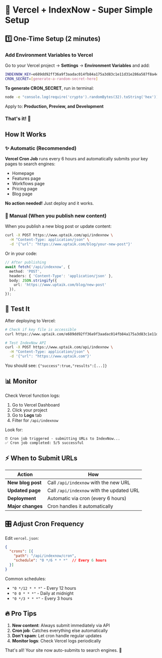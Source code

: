 # 🚀 Vercel + IndexNow - Super Simple Setup

## 1️⃣ One-Time Setup (2 minutes)

### Add Environment Variables to Vercel

Go to your Vercel project → **Settings** → **Environment Variables** and add:

```bash
INDEXNOW_KEY=e689dd92ff36a9f3aadac014fb84a175a3d83c1e11d31e286a587f8a4ec88204
CRON_SECRET=[generate-a-random-secret-here]
```

**To generate CRON_SECRET**, run in terminal:
```bash
node -e "console.log(require('crypto').randomBytes(32).toString('hex'))"
```

Apply to: **Production, Preview, and Development**

### That's it! 🎉

## How It Works

### ✨ Automatic (Recommended)

**Vercel Cron Job** runs every 6 hours and automatically submits your key pages to search engines:
- Homepage
- Features page
- Workflows page  
- Pricing page
- Blog page

**No action needed!** Just deploy and it works.

### 🎯 Manual (When you publish new content)

When you publish a new blog post or update content:

```bash
curl -X POST https://www.uptaik.com/api/indexnow \
  -H "Content-Type: application/json" \
  -d '{"url": "https://www.uptaik.com/blog/your-new-post"}'
```

Or in your code:

```typescript
// After publishing
await fetch('/api/indexnow', {
  method: 'POST',
  headers: { 'Content-Type': 'application/json' },
  body: JSON.stringify({ 
    url: 'https://www.uptaik.com/blog/new-post' 
  }),
});
```

## 🧪 Test It

After deploying to Vercel:

```bash
# Check if key file is accessible
curl https://www.uptaik.com/e689dd92ff36a9f3aadac014fb84a175a3d83c1e11d31e286a587f8a4ec88204.txt

# Test IndexNow API
curl -X POST https://www.uptaik.com/api/indexnow \
  -H "Content-Type: application/json" \
  -d '{"url": "https://www.uptaik.com"}'
```

You should see: `{"success":true,"results":[...]}`

## 📊 Monitor

Check Vercel function logs:
1. Go to Vercel Dashboard
2. Click your project
3. Go to **Logs** tab
4. Filter for `/api/indexnow`

Look for:
```
⏰ Cron job triggered - submitting URLs to IndexNow...
✅ Cron job completed: 5/5 successful
```

## ⚡ When to Submit URLs

| Action | How |
|--------|-----|
| **New blog post** | Call `/api/indexnow` with the new URL |
| **Updated page** | Call `/api/indexnow` with the updated URL |
| **Deployment** | Automatic via cron (every 6 hours) |
| **Major changes** | Cron handles it automatically |

## 🎛️ Adjust Cron Frequency

Edit `vercel.json`:

```json
{
  "crons": [{
    "path": "/api/indexnow/cron",
    "schedule": "0 */6 * * *"  // Every 6 hours
  }]
}
```

Common schedules:
- `"0 */12 * * *"` - Every 12 hours
- `"0 0 * * *"` - Daily at midnight
- `"0 */3 * * *"` - Every 3 hours

## 🔥 Pro Tips

1. **New content**: Always submit immediately via API
2. **Cron job**: Catches everything else automatically
3. **Don't spam**: Let cron handle regular updates
4. **Monitor logs**: Check Vercel logs periodically

That's all! Your site now auto-submits to search engines. 🚀

